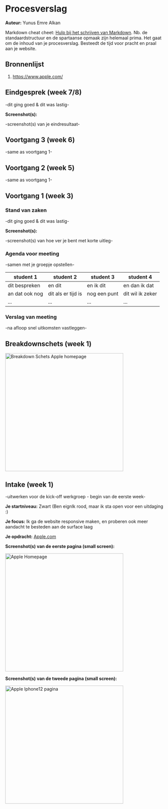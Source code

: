 # Procesverslag
**Auteur:** Yunus Emre Alkan

Markdown cheat cheet: [Hulp bij het schrijven van Markdown](https://github.com/adam-p/markdown-here/wiki/Markdown-Cheatsheet). Nb. de standaardstructuur en de spartaanse opmaak zijn helemaal prima. Het gaat om de inhoud van je procesverslag. Besteedt de tijd voor pracht en praal aan je website.



## Bronnenlijst
1. https://www.apple.com/



## Eindgesprek (week 7/8)

-dit ging goed & dit was lastig-

**Screenshot(s):**

-screenshot(s) van je eindresultaat-



## Voortgang 3 (week 6)

-same as voortgang 1-



## Voortgang 2 (week 5)

-same as voortgang 1-



## Voortgang 1 (week 3)

### Stand van zaken

-dit ging goed & dit was lastig-

**Screenshot(s):**

-screenshot(s) van hoe ver je bent met korte uitleg-

### Agenda voor meeting

-samen met je groepje opstellen-

| student 1      | student 2          | student 3    | student 4        |
| ---            | ---                | ---          | ---              |
| dit bespreken  | en dit             | en ik dit    | en dan ik dat    |
| an dat ook nog | dit als er tijd is | nog een punt | dit wil ik zeker |
| ...            | ...                | ...          | ...              |

### Verslag van meeting

-na afloop snel uitkomsten vastleggen-



## Breakdownschets (week 1)

<img src="./images/apple-mobile-website-breakdown.png" width="375px" alt="Breakdown Schets Apple homepage">


## Intake (week 1)
-uitwerken voor de kick-off werkgroep - begin van de eerste week-

**Je startniveau:** Zwart (Ben eignlk rood, maar ik sta open voor een uitdaging :)

**Je focus:** Ik ga de website responsive maken, en proberen ook meer aandacht te besteden aan de surface laag

**Je opdracht:** <a href="https://www.apple.com/">Apple.com</a>

**Screenshot(s) van de eerste pagina (small screen):**

<img src="images/apple-website-homepage-smallscreen.jpeg" width="375px" alt="Apple Homepage">

**Screenshot(s) van de tweede pagina (small screen):**

<img src="images/apple-website-iphonepage-smallscreen.jpeg" width="375px" alt="Apple Iphone12 pagina">
